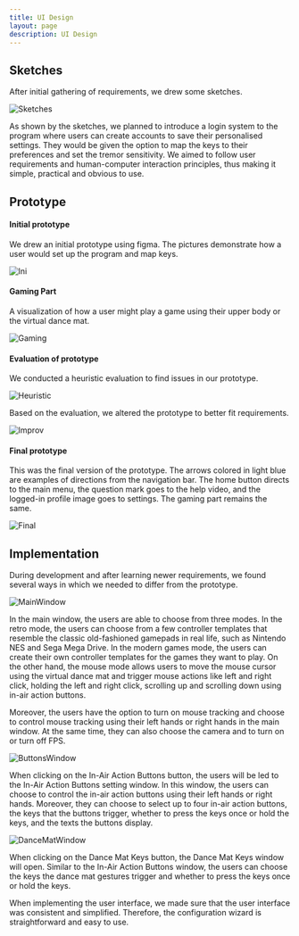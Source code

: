 ```yaml
---
title: UI Design
layout: page
description: UI Design
---
```


## Sketches
  
After initial gathering of requirements, we drew some sketches.
  
![Sketches](../images/sketches.png)
  
As shown by the sketches, we planned to introduce a login system to the program where users can create accounts to save their personalised settings. They would be given the option to map the keys to their preferences and set the tremor sensitivity. We aimed to follow user requirements and human-computer interaction principles, thus making it simple, practical and obvious to use.
  
## Prototype
  
#### Initial prototype
  
We drew an initial prototype using figma. The pictures demonstrate how a user would set up the program and map keys.
  
![Ini](../images/initial_prototype.png)

#### Gaming Part
  
A visualization of how a user might play a game using their upper body or the virtual dance mat.
  
![Gaming](../images/proto_gaming.png)
  
#### Evaluation of prototype
  
We conducted a heuristic evaluation to find issues in our prototype.
  
![Heuristic](../images/heuristic.png)
  
Based on the evaluation, we altered the prototype to better fit requirements.
  
![Improv](../images/improv.png)
  
#### Final prototype
  
This was the final version of the prototype. The arrows colored in light blue are examples of directions from the navigation bar. The home button directs to the main menu, the question mark goes to the help video, and the logged-in profile image goes to settings. The gaming part remains the same.
  
![Final](../images/final_prototype.png)

  
## Implementation

During development and after learning newer requirements, we found several ways in which we needed to differ from the prototype.

![MainWindow](../images/ui_main_window.png)

In the main window, the users are able to choose from three modes. In the retro mode, the users can choose from a few controller templates that resemble the classic old-fashioned gamepads in real life, such as Nintendo NES and Sega Mega Drive. In the modern games mode, the users can create their own controller templates for the games they want to play. On the other hand, the mouse mode allows users to move the mouse cursor using the virtual dance mat and trigger mouse actions like left and right click, holding the left and right click, scrolling up and scrolling down using in-air action buttons. 

Moreover, the users have the option to turn on mouse tracking and choose to control mouse tracking using their left hands or right hands in the main window. At the same time, they can also choose the camera and to turn on or turn off FPS.

![ButtonsWindow](../images/ui_buttons_window.png)

When clicking on the In-Air Action Buttons button, the users will be led to the In-Air Action Buttons setting window. In this window, the users can choose to control the in-air action buttons using their left hands or right hands. Moreover, they can choose to select up to four in-air action buttons, the keys that the buttons trigger, whether to press the keys once or hold the keys, and the texts the buttons display. 

![DanceMatWindow](../images/ui_dance_mat_window.png)

When clicking on the Dance Mat Keys button, the Dance Mat Keys window will open. Similar to the In-Air Action Buttons window, the users can choose the keys the dance mat gestures trigger and whether to press the keys once or hold the keys.

When implementing the user interface, we made sure that the user interface was consistent and simplified. Therefore, the configuration wizard is straightforward and easy to use.
